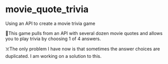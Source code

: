 # movie_quote_trivia
Using an API to create a movie trivia game  

🍿This game pulls from an API with several dozen movie quotes and allows you to play trivia by choosing 1 of 4 answers.

☠️The only problem I have now is that sometimes the answer choices are duplicated.  I am working on a solution to this.
